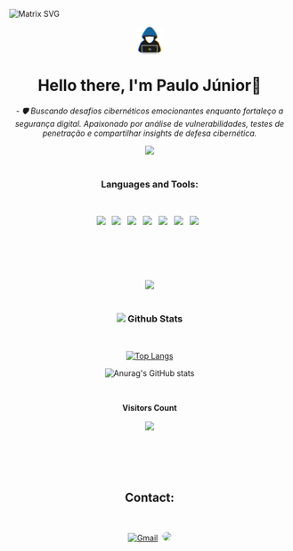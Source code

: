 ![Matrix SVG](https://raw.githubusercontent.com/rodrigograca31/rodrigograca31/master/matrix.svg)
<div align="center">
<picture><img src="https://github.com/0xAbdulKhalid/0xAbdulKhalid/raw/main/assets/mdImages/about_me.gif" width = 50px align="center"></picture> 

<p>
  <h1 align="center"><b>Hello there, I'm Paulo Júnior👋</b></h1>
</p>

 <p>- <i>🛡️ Buscando desafios cibernéticos emocionantes enquanto fortaleço a segurança digital. Apaixonado por análise de vulnerabilidades, testes de penetração e compartilhar insights de defesa cibernética.</i></p>

<img src="https://user-images.githubusercontent.com/73097560/115834477-dbab4500-a447-11eb-908a-139a6edaec5c.gif"><br><br>

### Languages and Tools: 
<br>
<p align='center'>
<img src="https://img.shields.io/badge/wireshark-2F4F4F?style=for-the-badge&logo=wireshark&logoColor=white">&nbsp;&nbsp;
<img src="https://img.shields.io/badge/python-3670A0?style=for-the-badge&logo=python&logoColor=ffdd54">&nbsp;&nbsp;
<img src="https://img.shields.io/badge/VSCode-%23000000.svg?style=for-the-badge&logo=visualstudiocode&logoColor=0000ff">&nbsp;&nbsp;
<img src="https://img.shields.io/badge/GitHub-%23323330.svg?style=for-the-badge&logo=github&logoColor=white">&nbsp;&nbsp;
<img src="https://img.shields.io/badge/Metasploit-3670A0?style=for-the-badge&logo=metasploit&logoColor=ffdd54">&nbsp;&nbsp;
<img src="https://img.shields.io/badge/burpsuite-%23E34F26.svg?style=for-the-badge&logo=burpsuite&logoColor=ff4500">&nbsp;&nbsp;
<img src="https://img.shields.io/badge/Maltego-%23000000.svg?style=for-the-badge&logo=maltego&logoColor=0000ff">&nbsp;&nbsp;
</p>
<br>
<br>
<br>
<br>

<img src="https://user-images.githubusercontent.com/73097560/115834477-dbab4500-a447-11eb-908a-139a6edaec5c.gif"><br><br>

### <img src="https://media.giphy.com/media/iY8CRBdQXODJSCERIr/giphy.gif" width="35"><b> Github Stats </b>
<br>

[![Top Langs](https://github-readme-stats.vercel.app/api/top-langs/?username=juniorrkcm&layout=compact&theme=transparent)]([https://github.com/jrmydix](https://github.com/juniorrkcm))

![Anurag's GitHub stats](https://github-readme-stats.vercel.app/api?username=juniorrkcm&show_icons=true&theme=transparent)

<div align="center">
<br><p align="centre"><b>Visitors Count</b></p>  
<p align="center"><img align="center" src="https://profile-counter.glitch.me/{juniorrkcm}/count.svg" /></p> 
<br>

<br><br><h2 align="center">Contact:</h2><br>

<div align="center"> 
<a href="mailto:juniorrkcm@outlook.com?subject=Hola%20Sumanth"><img src="https://img.shields.io/badge/gmail-%23D14836.svg?&style=for-the-badge&logo=gmail&logoColor=white" alt="Gmail"/></a>&nbsp;
<a href="https://www.linkedin.com/in/paulo-j%C3%BAnior-624667266/" target="_blank"><img src="https://img.shields.io/badge/-LinkedIn-%230077B5?style=for-the-badge&logo=linkedin&logoColor=white" style="border-radius: 30px" target="_blank"></a> 
 </div>
